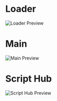 # Loader
![Loader Preview](https://cdn.discordapp.com/attachments/846237241264439326/983483519261098124/Loader.jpg)

# Main
![Main Preview](https://cdn.discordapp.com/attachments/846237241264439326/983483519546298368/Main.jpg)

# Script Hub
![Script Hub Preview](https://cdn.discordapp.com/attachments/846237241264439326/983483519932194926/Script_Hub.jpg)
